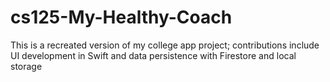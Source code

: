 # cs125-My-Healthy-Coach
This is a recreated version of my college app project; contributions include UI development in Swift and data persistence with Firestore and local storage
